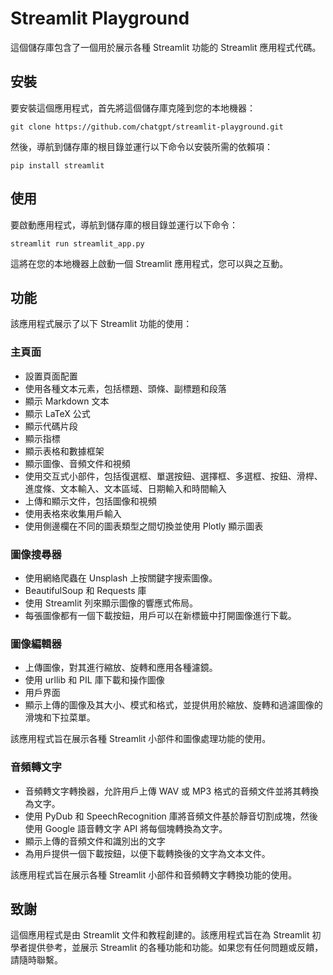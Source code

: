 # Streamlit Playground
這個儲存庫包含了一個用於展示各種 Streamlit 功能的 Streamlit 應用程式代碼。

## 安裝
要安裝這個應用程式，首先將這個儲存庫克隆到您的本地機器：
```
git clone https://github.com/chatgpt/streamlit-playground.git
```

然後，導航到儲存庫的根目錄並運行以下命令以安裝所需的依賴項：
```
pip install streamlit
```

## 使用
要啟動應用程式，導航到儲存庫的根目錄並運行以下命令：
```
streamlit run streamlit_app.py
```
這將在您的本地機器上啟動一個 Streamlit 應用程式，您可以與之互動。

## 功能
該應用程式展示了以下 Streamlit 功能的使用：

### 主頁面
- 設置頁面配置
- 使用各種文本元素，包括標題、頭條、副標題和段落
- 顯示 Markdown 文本
- 顯示 LaTeX 公式
- 顯示代碼片段
- 顯示指標
- 顯示表格和數據框架
- 顯示圖像、音頻文件和視頻
- 使用交互式小部件，包括復選框、單選按鈕、選擇框、多選框、按鈕、滑桿、進度條、文本輸入、文本區域、日期輸入和時間輸入
- 上傳和顯示文件，包括圖像和視頻
- 使用表格來收集用戶輸入
- 使用側邊欄在不同的圖表類型之間切換並使用 Plotly 顯示圖表

### 圖像搜尋器
- 使用網絡爬蟲在 Unsplash 上按關鍵字搜索圖像。
- BeautifulSoup 和 Requests 庫
- 使用 Streamlit 列來顯示圖像的響應式佈局。
- 每張圖像都有一個下載按鈕，用戶可以在新標籤中打開圖像進行下載。

### 圖像編輯器
- 上傳圖像，對其進行縮放、旋轉和應用各種濾鏡。
- 使用 urllib 和 PIL 庫下載和操作圖像
- 用戶界面
- 顯示上傳的圖像及其大小、模式和格式，並提供用於縮放、旋轉和過濾圖像的滑塊和下拉菜單。

該應用程式旨在展示各種 Streamlit 小部件和圖像處理功能的使用。

### 音頻轉文字
- 音頻轉文字轉換器，允許用戶上傳 WAV 或 MP3 格式的音頻文件並將其轉換為文字。
- 使用 PyDub 和 SpeechRecognition 庫將音頻文件基於靜音切割成塊，然後使用 Google 語音轉文字 API 將每個塊轉換為文字。
- 顯示上傳的音頻文件和識別出的文字
- 為用戶提供一個下載按鈕，以便下載轉換後的文字為文本文件。

該應用程式旨在展示各種 Streamlit 小部件和音頻轉文字轉換功能的使用。

## 致謝
這個應用程式是由 Streamlit 文件和教程創建的。該應用程式旨在為 Streamlit 初學者提供參考，並展示 Streamlit 的各種功能和功能。如果您有任何問題或反饋，請隨時聯繫。
